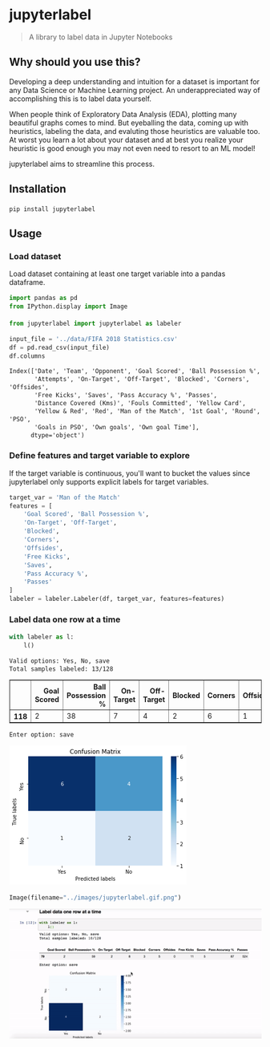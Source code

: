 # jupyterlabel
> A library to label data in Jupyter Notebooks


## Why should you use this? 

Developing a deep understanding and intuition for a dataset is important for any Data Science or Machine Learning project. An underappreciated way of accomplishing this is to label data yourself.

When people think of Exploratory Data Analysis (EDA), plotting many beautiful graphs comes to mind. But eyeballing the data, coming up with heuristics, labeling the data, and evaluting those heuristics are valuable too. At worst you learn a lot about your dataset and at best you realize your heuristic is good enough you may not even need to resort to an ML model!

jupyterlabel aims to streamline this process.

## Installation 

`pip install jupyterlabel`

## Usage 

### Load dataset

Load dataset containing at least one target variable into a pandas dataframe. 

```python
import pandas as pd
from IPython.display import Image

from jupyterlabel import jupyterlabel as labeler
```

```python
input_file = '../data/FIFA 2018 Statistics.csv'
df = pd.read_csv(input_file)
df.columns
```




    Index(['Date', 'Team', 'Opponent', 'Goal Scored', 'Ball Possession %',
           'Attempts', 'On-Target', 'Off-Target', 'Blocked', 'Corners', 'Offsides',
           'Free Kicks', 'Saves', 'Pass Accuracy %', 'Passes',
           'Distance Covered (Kms)', 'Fouls Committed', 'Yellow Card',
           'Yellow & Red', 'Red', 'Man of the Match', '1st Goal', 'Round', 'PSO',
           'Goals in PSO', 'Own goals', 'Own goal Time'],
          dtype='object')



### Define features and target variable to explore

If the target variable is continuous, you'll want to bucket the values since jupyterlabel only supports explicit labels for target variables.

```python
target_var = 'Man of the Match'
features = [
    'Goal Scored', 'Ball Possession %',
    'On-Target', 'Off-Target',
    'Blocked',
    'Corners',
    'Offsides', 
    'Free Kicks', 
    'Saves',
    'Pass Accuracy %',
    'Passes'
]
labeler = labeler.Labeler(df, target_var, features=features)
```

### Label data one row at a time

```python
with labeler as l:
    l()
```

    Valid options: Yes, No, save
    Total samples labeled: 13/128



<div>
<style scoped>
    .dataframe tbody tr th:only-of-type {
        vertical-align: middle;
    }

    .dataframe tbody tr th {
        vertical-align: top;
    }

    .dataframe thead th {
        text-align: right;
    }
</style>
<table border="1" class="dataframe">
  <thead>
    <tr style="text-align: right;">
      <th></th>
      <th>Goal Scored</th>
      <th>Ball Possession %</th>
      <th>On-Target</th>
      <th>Off-Target</th>
      <th>Blocked</th>
      <th>Corners</th>
      <th>Offsides</th>
      <th>Free Kicks</th>
      <th>Saves</th>
      <th>Pass Accuracy %</th>
      <th>Passes</th>
    </tr>
  </thead>
  <tbody>
    <tr>
      <th>118</th>
      <td>2</td>
      <td>38</td>
      <td>7</td>
      <td>4</td>
      <td>2</td>
      <td>6</td>
      <td>1</td>
      <td>18</td>
      <td>1</td>
      <td>69</td>
      <td>399</td>
    </tr>
  </tbody>
</table>
</div>


    Enter option: save



![png](docs/images/output_13_3.png)


```python
Image(filename="../images/jupyterlabel.gif.png")
```




![png](docs/images/output_14_0.png)


